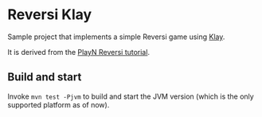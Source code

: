Reversi Klay
===

Sample project that implements a simple Reversi game using [Klay](https://github.com/cdietze/klay).

It is derived from the [PlayN Reversi tutorial](https://github.com/cdietze/klay).

Build and start
---

Invoke `mvn test -Pjvm` to build and start the JVM version (which is the only supported platform as of now).